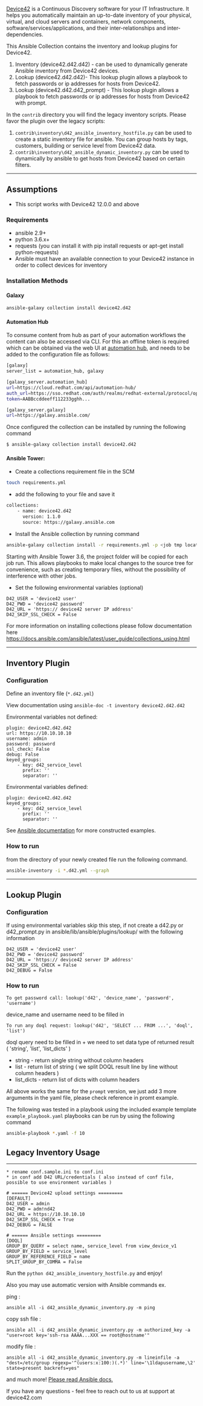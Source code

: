 [Device42](http://www.device42.com/) is a Continuous Discovery software for your IT Infrastructure. It helps you automatically maintain an up-to-date inventory of your physical, virtual, and cloud servers and containers, network components, software/services/applications, and their inter-relationships and inter-dependencies.

This Ansible Collection contains the inventory and lookup plugins for Device42. 
1. Inventory (device42.d42.d42) - can be used to dynamically generate Ansible inventory from Device42 devices.
2. Lookup (device42.d42.d42)- This lookup plugin allows a playbook to fetch passwords or ip addresses for hosts from Device42.
3. Lookup (device42.d42.d42_prompt) - This lookup plugin allows a playbook to fetch passwords or ip addresses for hosts from Device42 with prompt. 

In the `contrib` directory you will find the legacy inventory scripts. Please favor the plugin over the legacy scripts:
1. `contrib\inventory\d42_ansible_inventory_hostfile.py` can be used to create a static inventory file for ansible. You can group hosts by tags, customers, building or service level from Device42 data.
2. `contrib\inventory\d42_ansible_dynamic_inventory.py` can be used to dynamically by ansible to get hosts from Device42 based on certain filters.

-----------------------------
## Assumptions
- This script works with Device42 12.0.0 and above
### Requirements
- ansible 2.9+
- python 3.6.x+
- requests (you can install it with pip install requests or apt-get install python-requests)
- Ansible must have an available connection to your Device42 instance in order to collect devices for inventory

### Installation Methods

#### Galaxy 
```bash
ansible-galaxy collection install device42.d42
```

#### Automation Hub
To consume content from hub as part of your automation workflows the content can also be accessed via CLI. 
For this an offline token is required which can be obtained via the web UI at [automation hub](https://cloud.redhat.com/ansible/automation-hub/token), 
and needs to be added to the configuration file as follows:

```bash
[galaxy]
server_list = automation_hub, galaxy

[galaxy_server.automation_hub]
url=https://cloud.redhat.com/api/automation-hub/
auth_url=https://sso.redhat.com/auth/realms/redhat-external/protocol/openid-connect/token
token=AABBccddeeff112233gghh...

[galaxy_server.galaxy]
url=https://galaxy.ansible.com/
```

Once configured the collection can be installed by running the following command
```bash
$ ansible-galaxy collection install device42.d42
```

#### Ansible Tower:
* Create a collections requirement file in the SCM 
```bash
touch requirements.yml
```

* add the following to your file and save it
```bash
collections:
    - name: device42.d42
      version: 1.1.0
      source: https://galaxy.ansible.com
```

* Install the Ansible collection by running command
```bash
ansible-galaxy collection install -r requirements.yml -p <job tmp location>
```
Starting with Ansible Tower 3.6, the project folder will be copied for each job run. This allows playbooks to make 
local changes to the source tree for convenience, such as creating temporary files, 
without the possibility of interference with other jobs.

* Set the following environmental variables (optional)
```
D42_USER = 'device42 user'
D42_PWD = 'device42 password'
D42_URL = 'https:// device42 server IP address'
D42_SKIP_SSL_CHECK = False
```

For more information on installing collections please follow documentation here https://docs.ansible.com/ansible/latest/user_guide/collections_using.html

-----------------------------
## Inventory Plugin

### Configuration
Define an inventory file (`*.d42.yml`) 

View documentation using `ansible-doc -t inventory device42.d42.d42`

Environmental variables not defined:
```
plugin: device42.d42.d42
url: https://10.10.10.10
username: admin
password: password
ssl_check: False
debug: False
keyed_groups:
    - key: d42_service_level
      prefix: ''
      separator: ''
```

Environmental variables defined:
```
plugin: device42.d42.d42
keyed_groups:
    - key: d42_service_level
      prefix: ''
      separator: ''
```
See [Ansible documentation](https://docs.ansible.com/ansible/latest/plugins/inventory/constructed.html) for more constructed examples.

### How to run
from the directory of your newly created file run the following command.

```bash
ansible-inventory -i *.d42.yml --graph
```

-----------------------------
## Lookup Plugin

### Configuration

If using environmental variables skip this step, if not create a d42.py or d42_prompt.py in ansible/lib/ansible/plugins/lookup/
with the following information
```
D42_USER = 'device42 user'
D42_PWD = 'device42 password'
D42_URL = 'https:// device42 server IP address'
D42_SKIP_SSL_CHECK = False
D42_DEBUG = False
```

### How to run
```
To get password call: lookup('d42', 'device_name', 'password', 'username')
```
device_name and username need to be filled in
```
To run any doql request: lookup('d42', 'SELECT ... FROM ...', 'doql', 'list')
```
doql query need to be filled in + we need to set data type of returned result ( 'string', 'list', 'list_dicts' )
* string - return single string without column headers
* list - return list of string ( we split DOQL result line by line without column headers )
* list_dicts - return list of dicts with column headers

All above works the same for the `prompt` version, we just add 3 more arguments in the yaml file, please check reference in promt example.

The following was tested in a playbook using the included example template `example_playbook.yaml`
playbooks can be run by using the following command

```bash
ansible-playbook *.yaml -f 10
```
## Legacy Inventory Usage
-----------------------------

    * rename conf.sample.ini to conf.ini
    * in conf add D42 URL/credentials ( also instead of conf file, possible to use environment variables )
```
# ====== Device42 upload settings =========
[DEFAULT]
D42_USER = admin
D42_PWD = adm!nd42
D42_URL = https://10.10.10.10
D42_SKIP_SSL_CHECK = True
D42_DEBUG = FALSE

# ====== Ansible settings =========
[DOQL]
GROUP_BY_QUERY = select name, service_level from view_device_v1
GROUP_BY_FIELD = service_level
GROUP_BY_REFERENCE_FIELD = name
SPLIT_GROUP_BY_COMMA = False
```

Run the `python d42_ansible_inventory_hostfile.py`  and enjoy!

Also you may use automatic version with Ansible commands ex.

ping :

`ansible all -i d42_ansible_dynamic_inventory.py -m ping`

copy ssh file :

`ansible all -i d42_ansible_dynamic_inventory.py -m authorized_key -a "user=root key='ssh-rsa AAAA...XXX == root@hostname'"`

modify file :

`ansible all -i d42_ansible_dynamic_inventory.py -m lineinfile -a "dest=/etc/group regexp='^(users:x:100:)(.*)' line='\1ldapusername,\2' state=present backrefs=yes"`



and much more! [Please read Ansible docs.](https://ansible-tips-and-tricks.readthedocs.io/en/latest/ansible/commands/)

If you have any questions - feel free to reach out to us at support at device42.com


